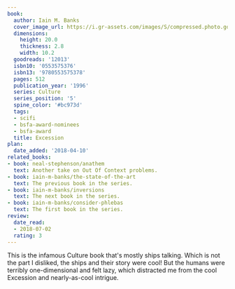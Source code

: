 ```yaml
---
book:
  author: Iain M. Banks
  cover_image_url: https://i.gr-assets.com/images/S/compressed.photo.goodreads.com/books/1288930712l/12013.jpg
  dimensions:
    height: 20.0
    thickness: 2.8
    width: 10.2
  goodreads: '12013'
  isbn10: '0553575376'
  isbn13: '9780553575378'
  pages: 512
  publication_year: '1996'
  series: Culture
  series_position: '5'
  spine_color: '#bc973d'
  tags:
  - scifi
  - bsfa-award-nominees
  - bsfa-award
  title: Excession
plan:
  date_added: '2018-04-10'
related_books:
- book: neal-stephenson/anathem
  text: Another take on Out Of Context problems.
- book: iain-m-banks/the-state-of-the-art
  text: The previous book in the series.
- book: iain-m-banks/inversions
  text: The next book in the series.
- book: iain-m-banks/consider-phlebas
  text: The first book in the series.
review:
  date_read:
  - 2018-07-02
  rating: 3
---
```


This is the infamous Culture book that's mostly ships talking. Which is not the part I disliked, the ships and their
story were cool! But the humans were terribly one-dimensional and felt lazy, which distracted me from the cool Excession
and nearly-as-cool intrigue.
